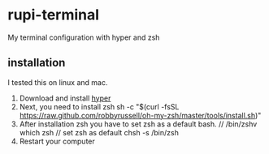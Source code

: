 # rupi-terminal
My terminal configuration with hyper and zsh

## installation
I tested this on linux and mac.  

1. Download and install [hyper](https://hyper.is/#installation) 
2. Next, you need to install zsh
	sh -c "$(curl -fsSL https://raw.github.com/robbyrussell/oh-my-zsh/master/tools/install.sh)"
3. After installation zsh you have to set zsh as a default bash. 
	// /bin/zshv
	which zsh 
	// set zsh as default 
	chsh -s /bin/zsh
4. Restart your computer
	

